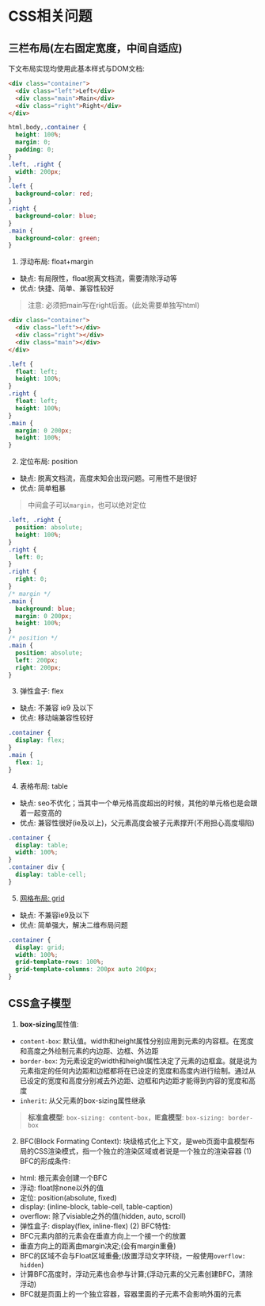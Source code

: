 # CSS相关问题

## 三栏布局(左右固定宽度，中间自适应)
下文布局实现均使用此基本样式与DOM文档:
```html
<div class="container">
  <div class="left">Left</div>
  <div class="main">Main</div>
  <div class="right">Right</div>
</div>
```
```css
html,body,.container {
  height: 100%;
  margin: 0;
  padding: 0;
}
.left, .right {
  width: 200px;
}
.left {
  background-color: red;
}
.right {
  background-color: blue;
}
.main {
  background-color: green;
}
```

1. 浮动布局: float+margin
* 缺点: 有局限性，float脱离文档流，需要清除浮动等
* 优点: 快捷、简单、兼容性较好
> 注意: 必须把main写在right后面。(此处需要单独写html)
```html
<div class="container">
  <div class="left"></div>
  <div class="right"></div>
  <div class="main"></div>
</div>
```
```css
.left {
  float: left;
  height: 100%;
}
.right {
  float: left;
  height: 100%;
}
.main {
  margin: 0 200px;
  height: 100%;
}
```

2. 定位布局: position
* 缺点: 脱离文档流，高度未知会出现问题。可用性不是很好
* 优点: 简单粗暴
> 中间盒子可以`margin`，也可以绝对定位
```css
.left, .right {
  position: absolute;
  height: 100%;
}
.right {
  left: 0;
}
.right {
  right: 0;
}
/* margin */
.main {
  background: blue;
  margin: 0 200px;
  height: 100%;
}
/* position */
.main {
  position: absolute;
  left: 200px;
  right: 200px;
}
```

3. 弹性盒子: flex
* 缺点: 不兼容 ie9 及以下
* 优点: 移动端兼容性较好
```css
.container {
  display: flex;
}
.main {
  flex: 1;
}
```

4. 表格布局: table
* 缺点: seo不优化；当其中一个单元格高度超出的时候，其他的单元格也是会跟着一起变高的
* 优点: 兼容性很好(ie及以上)，父元素高度会被子元素撑开(不用担心高度塌陷)
```css
.container {
  display: table;
  width: 100%;
}
.container div {
  display: table-cell;
}
```

5. [网格布局: grid](https://developer.mozilla.org/zh-CN/docs/Web/CSS/CSS_Grid_Layout)
* 缺点: 不兼容ie9及以下
* 优点: 简单强大，解决二维布局问题
```css
.container {
  display: grid;
  width: 100%;
  grid-template-rows: 100%;
  grid-template-columns: 200px auto 200px;
}
```

## CSS盒子模型
1. **box-sizing**属性值:
* `content-box`: 默认值。width和height属性分别应用到元素的内容框。在宽度和高度之外绘制元素的内边距、边框、外边距
* `border-box`: 为元素设定的width和height属性决定了元素的边框盒。就是说为元素指定的任何内边距和边框都将在已设定的宽度和高度内进行绘制。通过从已设定的宽度和高度分别减去外边距、边框和内边距才能得到内容的宽度和高度
* `inherit`: 从父元素的box-sizing属性继承
> **标准盒模型**: `box-sizing: content-box`，**IE盒模型**: `box-sizing: border-box`

2. BFC(Block Formating Context): 块级格式化上下文，是web页面中盒模型布局的CSS渲染模式，指一个独立的渲染区域或者说是一个独立的渲染容器
(1) BFC的形成条件:
 * html: 根元素会创建一个BFC
 * 浮动: float除none以外的值
 * 定位: position(absolute, fixed)
 * display: (inline-block, table-cell, table-caption)
 * overflow: 除了visiable之外的值(hidden, auto, scroll)
 * 弹性盒子: display(flex, inline-flex)
(2) BFC特性:
 * BFC元素内部的元素会在垂直方向上一个接一个的放置
 * 垂直方向上的距离由margin决定;(会有margin重叠)
 * BFC的区域不会与Float区域重叠;(放置浮动文字环绕，一般使用`overflow: hidden`)
 * 计算BFC高度时，浮动元素也会参与计算;(浮动元素的父元素创建BFC，清除浮动)
 * BFC就是页面上的一个独立容器，容器里面的子元素不会影响外面的元素

